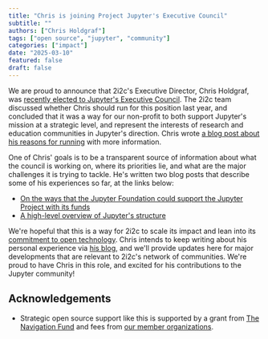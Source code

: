 ```yaml
---
title: "Chris is joining Project Jupyter's Executive Council"
subtitle: ""
authors: ["Chris Holdgraf"]
tags: ["open source", "jupyter", "community"]
categories: ["impact"]
date: "2025-03-10"
featured: false
draft: false
---
```


We are proud to announce that 2i2c's Executive Director, Chris Holdgraf, was [recently elected to Jupyter's Executive Council](https://blog.jupyter.org/project-jupyters-2025-executive-council-elections-605b183ec64c). The 2i2c team discussed whether Chris should run for this position last year, and concluded that it was a way for our non-profit to both support Jupyter's mission at a strategic level, and represent the interests of research and education communities in Jupyter's direction. Chris wrote [a blog post about his reasons for running](https://chrisholdgraf.com/blog/2025/jupyter-org-structure) with more information.

One of Chris' goals is to be a transparent source of information about what the council is working on, where its priorities lie, and what are the major challenges it is trying to tackle. He's written two blog posts that describe some of his experiences so far, at the links below:

- [On the ways that the Jupyter Foundation could support the Jupyter Project with its funds](https://chrisholdgraf.com/blog/2025/os-support)
- [A high-level overview of Jupyter's structure](https://chrisholdgraf.com/blog/2025/jupyter-org-structure)

We're hopeful that this is a way for 2i2c to scale its impact and lean into its [commitment to open technology](/open-technology/). Chris intends to keep writing about his personal experience via [his blog](https://chrisholdgraf.com), and we'll provide updates here for major developments that are relevant to 2i2c's network of communities.
We're proud to have Chris in this role, and excited for his contributions to the Jupyter community!

## Acknowledgements

- Strategic open source support like this is supported by a grant from [The Navigation Fund](../../../collaborators/navigation/) and fees from [our member organizations](../../../members/).
